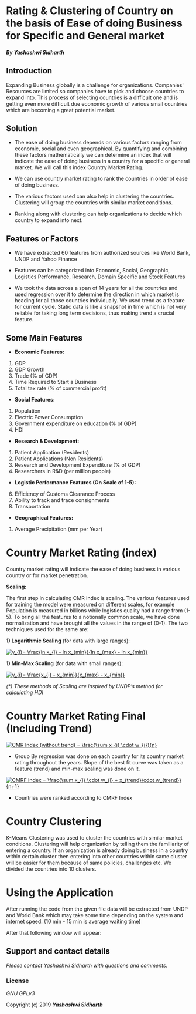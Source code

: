 # Rating & Clustering of Country on the basis of Ease of doing Business for Specific and General market

#### _By **Yashashwi Sidharth**_

## Introduction

Expanding Business globally is a challenge for organizations. Companies' Resources are limited so companies have to pick and choose countries to expand into. This process of selecting countries is a difficult one and is getting even more difficult due economic growth of various small countries which are becoming a great potential market. 

## Solution

* The ease of doing business depends on various factors ranging from economic, social and even geographical. By quantifying and combining these factors mathematically we can determine an index that will indicate the ease of doing business in a country for a specific or general market. We will call this index Country Market Rating.

* We can use country market rating to rank the countries in order of ease of doing business.

* The various factors used can also help in clustering the countries. Clustering will group the countries with similar market conditions. 

* Ranking along with clustering can help organizations to decide which country to expand into next.

## Features or Factors 

* We have extracted 60 features from authorized sources like World Bank, UNDP and Yahoo Finance

* Features can be categorized into Economic, Social, Geographic, Logistics Performance, Research, Domain Specific and Stock Features 

* We took the data across a span of 14 years for all the countries and used regression over it to determine the direction in which market is heading for all those countries individually. We used trend as a feature for current cycle. Static data is like a snapshot in time which is not very reliable for taking long term decisions, thus making trend a crucial feature. 


## Some Main Features

* **Economic Features:**
1. GDP
2. GDP Growth
3. Trade (% of GDP)
4. Time Required to Start a Business
5. Total tax rate (% of commercial profit)

* **Social Features:**
1. Population
2. Electric Power Consumption
3. Government expenditure on education (% of GDP)
4. HDI

* **Research & Development:**
1. Patient Application (Residents)
2. Patient Applications (Non Residents)
3. Research and Development Expenditure (% of GDP)
4. Researchers in R&D (per million people)

* **Logistic Performance Features (On Scale of 1-5):**
6. Efficiency of Customs Clearance Process
7. Ability to track and trace consignments
8. Transportation

* **Geographical Features:**
1. Average Precipitation (mm per Year)

# Country Market Rating (index)

Country market rating will indicate the ease of doing business in various country or for market penetration.

**Scaling:**

The first step in calculating CMR index is scaling. The various features used for training the model were measured on different scales, for example Population is measured in billions while logistics quality had a range from (1-5). To bring all the features to a notionally common scale, we have done normalization and have brought all the values in the range of (0-1). The two techniques used for the same are:

**1) Logarithmic Scaling** (for data with large ranges):

<a href="https://www.codecogs.com/eqnedit.php?latex=y_{i}=&space;\frac{ln&space;x_{i}&space;-&space;ln&space;x_{min}}{ln&space;x_{max}&space;-&space;ln&space;x_{min}}" target="_blank"><img src="https://latex.codecogs.com/gif.latex?y_{i}=&space;\frac{ln&space;x_{i}&space;-&space;ln&space;x_{min}}{ln&space;x_{max}&space;-&space;ln&space;x_{min}}" title="y_{i}= \frac{ln x_{i} - ln x_{min}}{ln x_{max} - ln x_{min}}" /></a>

**1) Min-Max Scaling** (for data with small ranges):

<a href="https://www.codecogs.com/eqnedit.php?latex=y_{i}=&space;\frac{x_{i}&space;-&space;x_{min}}{x_{max}&space;-&space;x_{min}}" target="_blank"><img src="https://latex.codecogs.com/gif.latex?y_{i}=&space;\frac{x_{i}&space;-&space;x_{min}}{x_{max}&space;-&space;x_{min}}" title="y_{i}= \frac{x_{i} - x_{min}}{x_{max} - x_{min}}" /></a>

_(*) These methods of Scaling are inspired by UNDP’s method for calculating HDI_

# Country Market Rating Final (Including Trend)

<a href="https://www.codecogs.com/eqnedit.php?latex=CMR&space;Index&space;(without&space;trend)&space;=&space;\frac{\sum&space;x_{i}&space;\cdot&space;w_{i}}{n}" target="_blank"><img src="https://latex.codecogs.com/gif.latex?CMR&space;Index&space;(without&space;trend)&space;=&space;\frac{\sum&space;x_{i}&space;\cdot&space;w_{i}}{n}" title="CMR Index (without trend) = \frac{\sum x_{i} \cdot w_{i}}{n}" /></a>

* Group By regression was done on each country for its country market rating throughout the years. Slope of the best fit curve was taken as a feature (trend) and min-max scaling was done on it.  

<a href="https://www.codecogs.com/eqnedit.php?latex=CMRF&space;Index&space;=&space;\frac{\sum&space;x_{i}&space;\cdot&space;w_{i}&space;&plus;&space;x_{trend}\cdot&space;w_{trend}}{n&plus;1}" target="_blank"><img src="https://latex.codecogs.com/gif.latex?CMRF&space;Index&space;=&space;\frac{\sum&space;x_{i}&space;\cdot&space;w_{i}&space;&plus;&space;x_{trend}\cdot&space;w_{trend}}{n&plus;1}" title="CMRF Index = \frac{\sum x_{i} \cdot w_{i} + x_{trend}\cdot w_{trend}}{n+1}" /></a>


* Countries were ranked according to CMRF Index

# Country Clustering

K-Means Clustering was used to cluster the countries with similar market conditions. Clustering will help organization by telling them the familiarity of entering  a country. If an organization is already doing business in a country within certain cluster then entering into other countries within same cluster will be easier for them because of same policies, challenges etc. 
We divided the countries into 10 clusters.

# Using the Application

After running the code from the given file data will be extracted from UNDP and World Bank which may take some time depending on the system and internet speed.
(10 min - 15 min is average waiting time)

After that following window will appear:



## Support and contact details

_Please contact  Yashashwi Sidharth with questions and comments._

### License

*GNU GPLv3*

Copyright (c) 2019 **_Yashashwi Sidharth_**







